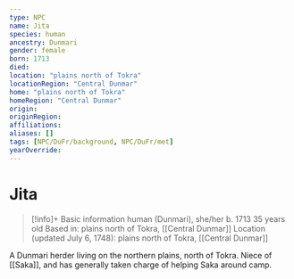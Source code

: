 ```yaml
---
type: NPC
name: Jita
species: human
ancestry: Dunmari
gender: female
born: 1713
died: 
location: "plains north of Tokra"
locationRegion: "Central Dunmar"
home: "plains north of Tokra"
homeRegion: "Central Dunmar"
origin:
originRegion:
affiliations: 
aliases: []
tags: [NPC/DuFr/background, NPC/DuFr/met]
yearOverride: 
---
```

# Jita
>[!info]+ Basic information
>human (Dunmari), she/her
>b. 1713
>35 years old
>Based in: plains north of Tokra, [[Central Dunmar]]
>Location (updated July 6, 1748): plains north of Tokra, [[Central Dunmar]]

A Dunmari herder living on the northern plains, north of Tokra. Niece of [[Saka]], and has generally taken charge of helping Saka around camp. 